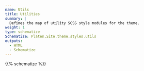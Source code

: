 ```yaml
---
name: Utils
title: Utilities
summary: |
  Defines the map of utility SCSS style modules for the theme.
weight: 1
type: schematize
Schematize: Platen.Site.theme.styles.utils
outputs:
  - HTML
  - Schematize
---
```


{{% schematize %}}
